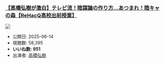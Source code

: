 ### [【高橋弘樹が激白】テレビ流！陰謀論の作り方…あつまれ！陰キャの森【ReHacQ高校出前授業】](https://www.youtube.com/watch?v=AfdWo5cXdCA)
[![](https://img.youtube.com/vi/AfdWo5cXdCA/sddefault.jpg)](https://www.youtube.com/watch?v=AfdWo5cXdCA)
-   公開日: 2025-06-14
-   視聴数: 58,395
-   **いいね数: 951**
-   出演者: [高橋弘樹](/rehacq_fan/people/高橋弘樹 "wikilink")
